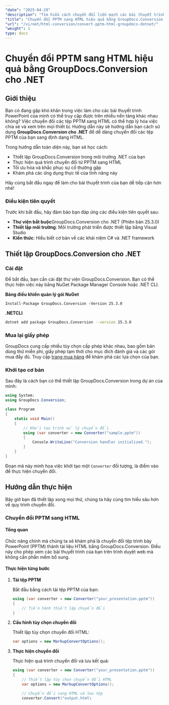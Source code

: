```yaml
---
"date": "2025-04-29"
"description": "Tìm hiểu cách chuyển đổi liền mạch các bài thuyết trình PowerPoint (PPTM) sang định dạng HTML với GroupDocs.Conversion for .NET. Truy cập nội dung của bạn trên mọi thiết bị và nền tảng."
"title": "Chuyển đổi PPTM sang HTML hiệu quả bằng GroupDocs.Conversion cho .NET"
"url": "/vi/net/html-conversion/convert-pptm-html-groupdocs-dotnet/"
"weight": 1
type: docs
---
```

# Chuyển đổi PPTM sang HTML hiệu quả bằng GroupDocs.Conversion cho .NET

## Giới thiệu

Bạn có đang gặp khó khăn trong việc làm cho các bài thuyết trình PowerPoint của mình có thể truy cập được trên nhiều nền tảng khác nhau không? Việc chuyển đổi các tệp PPTM sang HTML có thể hợp lý hóa việc chia sẻ và xem trên mọi thiết bị. Hướng dẫn này sẽ hướng dẫn bạn cách sử dụng **GroupDocs.Conversion cho .NET** để dễ dàng chuyển đổi các tệp PPTM của bạn sang định dạng HTML.

Trong hướng dẫn toàn diện này, bạn sẽ học cách:
- Thiết lập GroupDocs.Conversion trong môi trường .NET của bạn
- Thực hiện quá trình chuyển đổi từ PPTM sang HTML
- Tối ưu hóa và khắc phục sự cố thường gặp
- Khám phá các ứng dụng thực tế của tính năng này

Hãy cùng bắt đầu ngay để làm cho bài thuyết trình của bạn dễ tiếp cận hơn nhé!

### Điều kiện tiên quyết

Trước khi bắt đầu, hãy đảm bảo bạn đáp ứng các điều kiện tiên quyết sau:

- **Thư viện bắt buộc**GroupDocs.Conversion cho .NET (Phiên bản 25.3.0)
- **Thiết lập môi trường**: Môi trường phát triển được thiết lập bằng Visual Studio
- **Kiến thức**: Hiểu biết cơ bản về các khái niệm C# và .NET framework

## Thiết lập GroupDocs.Conversion cho .NET

### Cài đặt

Để bắt đầu, bạn cần cài đặt thư viện GroupDocs.Conversion. Bạn có thể thực hiện việc này bằng NuGet Package Manager Console hoặc .NET CLI.

**Bảng điều khiển quản lý gói NuGet**
```shell
Install-Package GroupDocs.Conversion -Version 25.3.0
```

**\.NETCLI**
```bash
dotnet add package GroupDocs.Conversion --version 25.3.0
```

### Mua lại giấy phép

GroupDocs cung cấp nhiều tùy chọn cấp phép khác nhau, bao gồm bản dùng thử miễn phí, giấy phép tạm thời cho mục đích đánh giá và các gói mua đầy đủ. Truy cập [trang mua hàng](https://purchase.groupdocs.com/buy) để khám phá các lựa chọn của bạn.

### Khởi tạo cơ bản

Sau đây là cách bạn có thể thiết lập GroupDocs.Conversion trong dự án của mình:

```csharp
using System;
using GroupDocs.Conversion;

class Program
{
    static void Main()
    {
        // Khởi tạo trình xử lý chuyển đổi
        using (var converter = new Converter("sample.pptm"))
        {
            Console.WriteLine("Conversion handler initialized.");
        }
    }
}
```

Đoạn mã này minh họa việc khởi tạo một `Converter` đối tượng, là điểm vào để thực hiện chuyển đổi.

## Hướng dẫn thực hiện

Bây giờ bạn đã thiết lập xong mọi thứ, chúng ta hãy cùng tìm hiểu sâu hơn về quy trình chuyển đổi.

### Chuyển đổi PPTM sang HTML

#### Tổng quan

Chức năng chính mà chúng ta sẽ khám phá là chuyển đổi tệp trình bày PowerPoint (PPTM) thành tài liệu HTML bằng GroupDocs.Conversion. Điều này cho phép xem các bài thuyết trình của bạn trên trình duyệt web mà không cần phần mềm bổ sung.

#### Thực hiện từng bước

1. **Tải tệp PPTM**
   
   Bắt đầu bằng cách tải tệp PPTM của bạn:
   
   ```csharp
   using (var converter = new Converter("your_presentation.pptm"))
   {
       // Tiến hành thiết lập chuyển đổi
   }
   ```

2. **Cấu hình tùy chọn chuyển đổi**
   
   Thiết lập tùy chọn chuyển đổi HTML:
   
   ```csharp
   var options = new MarkupConvertOptions();
   ```

3. **Thực hiện chuyển đổi**
   
   Thực hiện quá trình chuyển đổi và lưu kết quả:
   
   ```csharp
   using (var converter = new Converter("your_presentation.pptm"))
   {
       // Thiết lập tùy chọn chuyển đổi HTML
       var options = new MarkupConvertOptions();

       // Chuyển đổi sang HTML và lưu tệp
       converter.Convert("output.html\